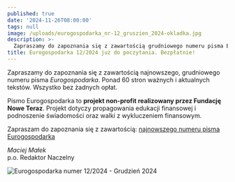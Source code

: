 ```yaml
---
published: true
date: '2024-11-26T08:00:00'
tags: null
image: /uploads/eurogospodarka_nr-12_gruszien_2024-okladka.jpg
description: >-
  Zapraszamy do zapoznania się z zawartością grudniowego numeru pisma Eurogospodarka. Ponad 60 stron ważnych i aktualnych tekstów. Do poczytania... bez opłat. 
title: Eurogospodarka 12/2024 już do poczytania. Bezpłatnie!
---
```


Zapraszamy do zapoznania się z zawartością najnowszego, grudniowego numeru pisma *Eurogospodarka*. Ponad 60 stron ważnych i aktualnych tekstów. Wszystko bez żadnych opłat. 

Pismo Eurogospodarka to **projekt non-profit realizowany przez Fundację Nowe Teraz**. Projekt dotyczy propagowania edukacji finansowej i podnoszenie świadomości oraz walki z wykluczeniem finansowym.

Zapraszam do zapoznania się z zawartością: [najnowszego numeru pisma Eurogospodarka](https://eurogospodarka.eu/eurogospodarka-grudzien-2024/)

*Maciej Małek*   
p.o. Redaktor Naczelny

![Eurogospodarka numer 12/2024 - Grudzień 2024](/uploads/eurogospodarka_nr-12_grudzien_2024-spis-tresci.jpg)

